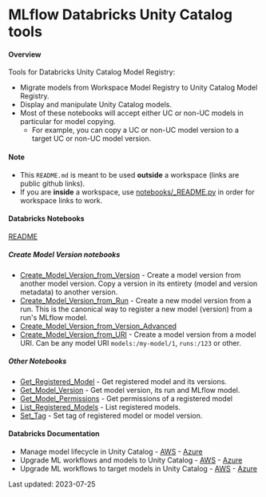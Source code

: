 # MLflow Databricks Unity Catalog tools

#### Overview

Tools for Databricks Unity Catalog Model Registry:
* Migrate models from Workspace Model Registry to Unity Catalog Model Registry.
* Display and manipulate Unity Catalog models.
* Most of these notebooks will accept either UC or non-UC models in particular for model copying. 
  * For example, you can copy a UC or non-UC model version to a target UC or non-UC model version.

#### Note
* This `README.md` is meant to be used __outside__ a workspace (links are public github links). 
* If you are __inside__ a workspace, use [notebooks/_README.py](notebooks/_README.py) in order for workspace links to work.

#### Databricks Notebooks

[README](notebooks/_README.py)

##### Create Model Version notebooks
* [Create_Model_Version_from_Version](notebooks/Create_Model_Version_from_Version.py) - Create a model version from another model version. Copy a version in its entirety (model and version metadata) to another version.
* [Create_Model_Version_from_Run](notebooks/Create_Model_Version_from_Run.py) - Create a new model version from a run. This is the canonical way to register a new model (version) from a run's MLflow model.
* [Create_Model_Version_from_Version_Advanced](notebooks/Create_Model_Version_from_Version_Advanced.py)
* [Create_Model_Version_from_URI](notebooks/Create_Model_Version_from_URI.py) - Create a model version from a model URI. Can be any model URI `models:/my-model/1`, `runs:/123` or other.

##### Other Notebooks
* [Get_Registered_Model](notebooks/Get_Registered_Model.py) - Get registered model and its versions.
* [Get_Model_Version](notebooks/Get_Model_Version.py) - Get model version, its run and MLflow model.
* [Get_Model_Permissions](notebooks/Get_Model_Permissions.py) - Get permissions of a registered model
* [List_Registered_Models](notebooks/List_Registered_Models.py) - List registered models.
* [Set_Tag](notebooks/Set_Tag.py) - Set tag of registered model or model version.

#### Databricks Documentation

* Manage model lifecycle in Unity Catalog - [AWS](https://docs.databricks.com/machine-learning/manage-model-lifecycle/index.html) - [Azure](https://learn.microsoft.com/en-us/azure/databricks/machine-learning/manage-model-lifecycle/)
* Upgrade ML workflows and models to Unity Catalog - [AWS](https://docs.databricks.com/machine-learning/manage-model-lifecycle/upgrade-to-uc/index.html) - [Azure](https://learn.microsoft.com/en-us/azure/databricks/machine-learning/manage-model-lifecycle/upgrade-to-uc/)
* Upgrade ML workflows to target models in Unity Catalog - [AWS](https://docs.databricks.com/machine-learning/manage-model-lifecycle/upgrade-to-uc/upgrade-workflows.html) - [Azure](https://learn.microsoft.com/en-us/azure/databricks/machine-learning/manage-model-lifecycle/upgrade-to-uc/upgrade-workflows)

Last updated: 2023-07-25